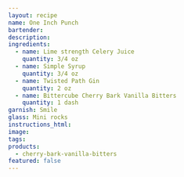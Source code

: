 ```yaml
---
layout: recipe
name: One Inch Punch
bartender:
description:
ingredients:
  - name: Lime strength Celery Juice
    quantity: 3/4 oz
  - name: Simple Syrup
    quantity: 3/4 oz
  - name: Twisted Path Gin
    quantity: 2 oz
  - name: Bittercube Cherry Bark Vanilla Bitters
    quantity: 1 dash
garnish: Smile
glass: Mini rocks
instructions_html:
image:
tags:
products:
  - cherry-bark-vanilla-bitters
featured: false
---
```



